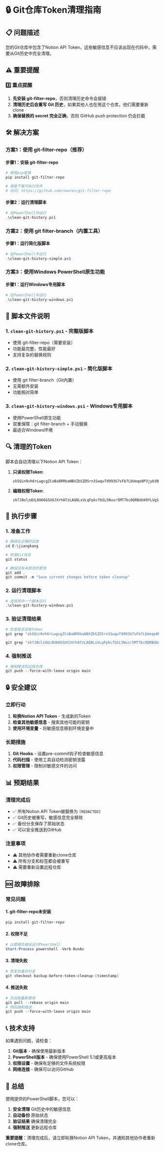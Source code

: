 # 🔒 Git仓库Token清理指南

## 📋 问题描述

您的Git仓库中包含了Notion API Token，这些敏感信息不应该出现在代码中，需要从Git历史中完全清理。

## ⚠️ 重要提醒

### 3️⃣ 重点提醒
1. **先安装 git-filter-repo**，否则清理历史命令会报错
2. **清理历史后会重写 Git 历史**，如果其他人也在用这个仓库，他们需要重新 clone
3. **确保替换的 secret 完全正确**，否则 GitHub push protection 仍会拦截

## 🛠️ 解决方案

### 方案1：使用 git-filter-repo（推荐）

#### 步骤1：安装 git-filter-repo
```bash
# 使用pip安装
pip install git-filter-repo

# 或者下载可执行文件
# 访问: https://github.com/newren/git-filter-repo
```

#### 步骤2：运行清理脚本
```powershell
# 在PowerShell中运行
.\clean-git-history.ps1
```

### 方案2：使用 git filter-branch（内置工具）

#### 步骤1：运行简化版脚本
```powershell
# 在PowerShell中运行
.\clean-git-history-simple.ps1
```

### 方案3：使用Windows PowerShell原生功能

#### 步骤1：运行Windows专用脚本
```powershell
# 在PowerShell中运行
.\clean-git-history-windows.ps1
```

## 📁 脚本文件说明

### 1. `clean-git-history.ps1` - 完整版脚本
- 使用 git-filter-repo（需要安装）
- 功能最完整，性能最好
- 支持复杂的替换规则

### 2. `clean-git-history-simple.ps1` - 简化版脚本
- 使用 git filter-branch（Git内置）
- 无需额外安装
- 功能相对简单

### 3. `clean-git-history-windows.ps1` - Windows专用脚本
- 使用PowerShell原生功能
- 双重保障：git filter-branch + 手动替换
- 最适合Windows环境

## 🔍 清理的Token

脚本会自动清理以下Notion API Token：

1. **只读权限Token**:
   ```
   sk5Qin9vh6rLwgcgZCoBa8RRbaNBXZbSZD5rn31wquTd993G7sFb7LbUeqe8P3jyb3BpmRhWhEe69UrnzZVwaIVmfMdAWrAYYBpfSs29YhMHVJWKjA49XpTQtgKd5lq7IjXPx6VmkgbfuT66Qk2JNapwup3KtSy8jNmCANRZsYzLKcfniWS6
   ```

2. **编辑权限Token**:
   ```
   sk7J8olzdUL0U66G5UXJXrhATzLAQ8LxVLqFpkcfbSL5Nusr5MT7kc0QRBdU49YLVgSbgryxhk4gEmqUghhZ5haAym9DvhTubA2Hu7Z2nnG18zOXN0oDegpO8t6MhPcEzRsniIwiRgPSQQsZlqgjJZ6aX7YqiFlH67iH6pC9vWEontHNkWAp
   ```

## 🚀 执行步骤

### 1. 准备工作
```powershell
# 确保在正确的目录
cd E:\jiangkang

# 检查Git状态
git status

# 确保没有未提交的更改
git add .
git commit -m "Save current changes before token cleanup"
```

### 2. 运行清理脚本
```powershell
# 选择其中一个脚本运行
.\clean-git-history-windows.ps1
```

### 3. 验证清理结果
```powershell
# 检查是否还有Token
git grep "sk5Qin9vh6rLwgcgZCoBa8RRbaNBXZbSZD5rn31wquTd993G7sFb7LbUeqe8P3jyb3BpmRhWhEe69UrnzZVwaIVmfMdAWrAYYBpfSs29YhMHVJWKjA49XpTQtgKd5lq7IjXPx6VmkgbfuT66Qk2JNapwup3KtSy8jNmCANRZsYzLKcfniWS6"

git grep "sk7J8olzdUL0U66G5UXJXrhATzLAQ8LxVLqFpkcfbSL5Nusr5MT7kc0QRBdU49YLVgSbgryxhk4gEmqUghhZ5haAym9DvhTubA2Hu7Z2nnG18zOXN0oDegpO8t6MhPcEzRsniIwiRgPSQQsZlqgjJZ6aX7YqiFlH67iH6pC9vWEontHNkWAp"
```

### 4. 强制推送
```powershell
# 强制推送到远程仓库
git push --force-with-lease origin main
```

## 🔒 安全建议

### 立即行动
1. **轮换Notion API Token** - 生成新的Token
2. **检查其他敏感信息** - 搜索其他可能的密钥
3. **使用环境变量** - 将敏感信息移到环境变量中

### 长期措施
1. **Git Hooks** - 设置pre-commit钩子检查敏感信息
2. **代码扫描** - 使用工具自动检测密钥泄露
3. **权限管理** - 限制对敏感文件的访问

## 📊 预期结果

### 清理完成后
- ✅ 所有Notion API Token被替换为 `[REDACTED]`
- ✅ Git历史被重写，敏感信息完全移除
- ✅ 备份分支保存了原始状态
- ✅ 可以安全推送到GitHub

### 注意事项
- ⚠️ 其他协作者需要重新clone仓库
- ⚠️ 所有分支和标签都会被重写
- ⚠️ 需要重新设置远程仓库

## 🆘 故障排除

### 常见问题

#### 1. git-filter-repo未安装
```bash
pip install git-filter-repo
```

#### 2. 权限不足
```powershell
# 以管理员身份运行PowerShell
Start-Process powershell -Verb RunAs
```

#### 3. 清理失败
```powershell
# 恢复到备份分支
git checkout backup-before-token-cleanup-[timestamp]
```

#### 4. 推送失败
```powershell
# 先拉取最新更改
git pull --rebase origin main
# 然后强制推送
git push --force-with-lease origin main
```

## 📞 技术支持

如果遇到问题，请检查：

1. **Git版本** - 确保使用最新版本
2. **PowerShell版本** - 确保使用PowerShell 5.1或更高版本
3. **权限设置** - 确保有足够的文件系统权限
4. **网络连接** - 确保可以访问GitHub

## 🎯 总结

使用提供的PowerShell脚本，您可以：

1. **安全清理** Git历史中的敏感信息
2. **自动备份** 原始状态
3. **验证结果** 确保清理完全
4. **强制推送** 更新远程仓库

**重要提醒**：清理完成后，请立即轮换Notion API Token，并通知其他协作者重新clone仓库。
